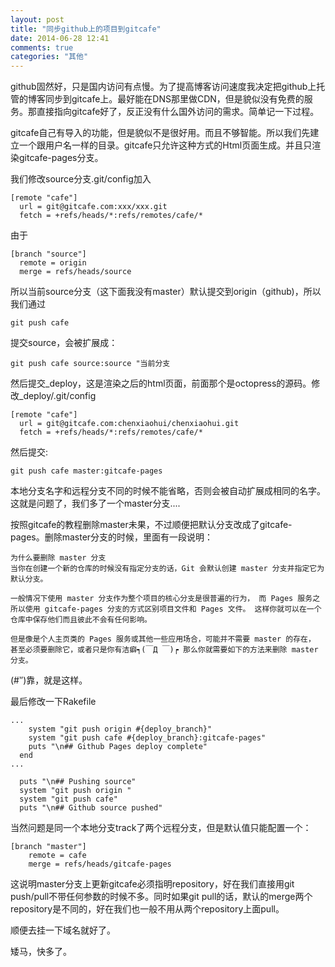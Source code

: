 ```yaml
---
layout: post
title: "同步github上的项目到gitcafe"
date: 2014-06-28 12:41
comments: true
categories: "其他"
---
```

	
  github固然好，只是国内访问有点慢。为了提高博客访问速度我决定把github上托管的博客同步到gitcafe上。最好能在DNS那里做CDN，但是貌似没有免费的服务。那直接指向gitcafe好了，反正没有什么国外访问的需求。简单记一下过程。
   
  gitcafe自己有导入的功能，但是貌似不是很好用。而且不够智能。所以我们先建立一个跟用户名一样的目录。gitcafe只允许这种方式的Html页面生成。并且只渲染gitcafe-pages分支。

  我们修改source分支.git/config加入

	[remote "cafe"]
	  url = git@gitcafe.com:xxx/xxx.git
	  fetch = +refs/heads/*:refs/remotes/cafe/*

  由于

	[branch "source"]
	  remote = origin
	  merge = refs/heads/source

  所以当前source分支（这下面我没有master）默认提交到origin（github)，所以我们通过

	git push cafe

  提交source，会被扩展成：

	git push cafe source:source "当前分支

  然后提交_deploy，这是渲染之后的html页面，前面那个是octopress的源码。修改_deploy/.git/config

  	[remote "cafe"]
	  url = git@gitcafe.com:chenxiaohui/chenxiaohui.git
	  fetch = +refs/heads/*:refs/remotes/cafe/*

  然后提交:

  	git push cafe master:gitcafe-pages

<!--more-->

  本地分支名字和远程分支不同的时候不能省略，否则会被自动扩展成相同的名字。这就是问题了，我们多了一个master分支....

  按照gitcafe的教程删除master未果，不过顺便把默认分支改成了gitcafe-pages。删除master分支的时候，里面有一段说明：

	为什么要删除 master 分支
	当你在创建一个新的仓库的时候没有指定分支的话，Git 会默认创建 master 分支并指定它为默认分支。

	一般情况下使用 master 分支作为整个项目的核心分支是很普遍的行为， 而 Pages 服务之所以使用 gitcafe-pages 分支的方式区别项目文件和 Pages 文件。 这样你就可以在一个仓库中保存他们而且彼此不会有任何影响。

	但是像是个人主页类的 Pages 服务或其他一些应用场合，可能并不需要 master 的存在， 甚至必须要删除它，或者只是你有洁癖┑(￣Д ￣)┍ 那么你就需要如下的方法来删除 master 分支。

  (#‵′)靠，就是这样。

  最后修改一下Rakefile

	...
	    system "git push origin #{deploy_branch}"
	    system "git push cafe #{deploy_branch}:gitcafe-pages"
	    puts "\n## Github Pages deploy complete"
	  end
	...

	  puts "\n## Pushing source"
	  system "git push origin "
	  system "git push cafe"
	  puts "\n## Github source pushed"

  当然问题是同一个本地分支track了两个远程分支，但是默认值只能配置一个：

	[branch "master"]
		remote = cafe
		merge = refs/heads/gitcafe-pages

  这说明master分支上更新gitcafe必须指明repository，好在我们直接用git push/pull不带任何参数的时候不多。同时如果git pull的话，默认的merge两个repository是不同的，好在我们也一般不用从两个repository上面pull。 

  顺便去挂一下域名就好了。

  矮马，快多了。

[1]: http://blog.gitcafe.com/116.html "GitCafe正式推出Pages服务"
[2]: https://gitcafe.com/GitCafe/Help/wiki/%E5%A6%82%E4%BD%95%E5%88%A0%E9%99%A4-Master-%E5%88%86%E6%94%AF "如何删除 Master 分支"